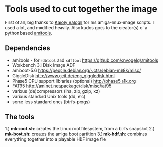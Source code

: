 # Tools used to cut together the image
First of all, big thanks to [Károly Balogh](https://github.com/chainq/amiga-linux-image) for his amiga-linux-image scripts. I used a lot, and modified heavily.
Also kudos goes to the creator(s) of a python based [amitools](https://github.com/cnvogelg/amitools).

## Dependencies

* amitools - for `rdbtool` and `xdftool` https://github.com/cnvogelg/amitools
* Workbench 3.1 Disk Image ADF
* amiboot-5.6 https://people.debian.org/~cts/debian-m68k/misc/
* GiggleDisk http://www.geit.de/eng_giggledisk.html
* Phase5 CPU support libraries (optional) http://phase5.a1k.org
* FAT95 http://aminet.net/package/disk/misc/fat95
* various (de)compressors (lha, zip, gzip, xz)
* various standard Unix tools (dd, etc)
* some less standard ones (btrfs-progs)

## The tools
1.) **mk-root.sh**: creates the Linux root filesystem, from a btrfs snapshot
2.) **mk-boot.sh**: creates the amiga boot partition
3.) **mk-hdf.sh**: combines everything together into a playable HDF image file
